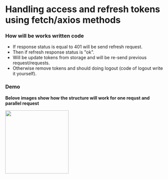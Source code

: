 # Handling access and refresh tokens using fetch/axios methods

### How will be works written code

- If response status is equal to 401 will be send refresh request.
- Then if refresh response status is "ok".
- Will be update tokens from storage and will be re-send previous request/requests.
- Otherwise remove tokens and should doing logout (code of logout write it yourself).

### Demo

**Belove images show how the structure will work for one requst and parallel request**

<img align="center" width="200" height="200" src="https://github.com/mkuysunov/JS_refresh_token-/blob/main/images/demo-image.png">
